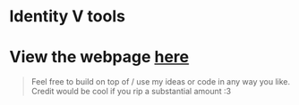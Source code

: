 # Identity V tools
# View the webpage [here](https://yo7x.github.io/IDV-T/index.html)

> Feel free to build on top of / use my ideas or code in any way you like. <br>
 Credit would be cool if you rip a substantial amount :3

